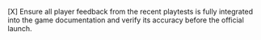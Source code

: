 [X] Ensure all player feedback from the recent playtests is fully integrated into the game documentation and verify its accuracy before the official launch.